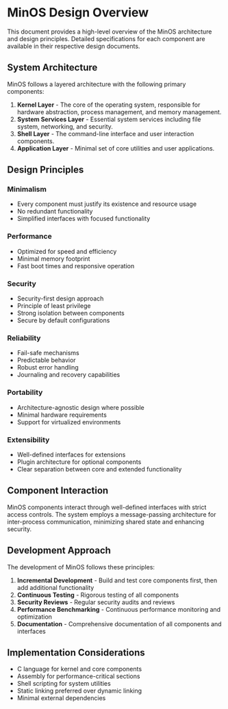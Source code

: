 # MinOS Design Overview

This document provides a high-level overview of the MinOS architecture and design principles. Detailed specifications for each component are available in their respective design documents.

## System Architecture

MinOS follows a layered architecture with the following primary components:

1. **Kernel Layer** - The core of the operating system, responsible for hardware abstraction, process management, and memory management.
2. **System Services Layer** - Essential system services including file system, networking, and security.
3. **Shell Layer** - The command-line interface and user interaction components.
4. **Application Layer** - Minimal set of core utilities and user applications.

## Design Principles

### Minimalism
- Every component must justify its existence and resource usage
- No redundant functionality
- Simplified interfaces with focused functionality

### Performance
- Optimized for speed and efficiency
- Minimal memory footprint
- Fast boot times and responsive operation

### Security
- Security-first design approach
- Principle of least privilege
- Strong isolation between components
- Secure by default configurations

### Reliability
- Fail-safe mechanisms
- Predictable behavior
- Robust error handling
- Journaling and recovery capabilities

### Portability
- Architecture-agnostic design where possible
- Minimal hardware requirements
- Support for virtualized environments

### Extensibility
- Well-defined interfaces for extensions
- Plugin architecture for optional components
- Clear separation between core and extended functionality

## Component Interaction

MinOS components interact through well-defined interfaces with strict access controls. The system employs a message-passing architecture for inter-process communication, minimizing shared state and enhancing security.

## Development Approach

The development of MinOS follows these principles:

1. **Incremental Development** - Build and test core components first, then add additional functionality
2. **Continuous Testing** - Rigorous testing of all components
3. **Security Reviews** - Regular security audits and reviews
4. **Performance Benchmarking** - Continuous performance monitoring and optimization
5. **Documentation** - Comprehensive documentation of all components and interfaces

## Implementation Considerations

- C language for kernel and core components
- Assembly for performance-critical sections
- Shell scripting for system utilities
- Static linking preferred over dynamic linking
- Minimal external dependencies
